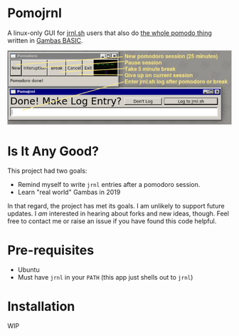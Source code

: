 # Pomojrnl

A linux-only GUI for [jrnl.sh](http://jrnl.sh/) users that also do [the whole pomodo thing](https://en.wikipedia.org/wiki/Pomodoro_Technique) written in [Gambas BASIC](https://en.wikipedia.org/wiki/Gambas).

![](./screenshot.png)

# Is It Any Good?

This project had two goals:

 * Remind myself to write `jrnl` entries after a pomodoro session.
 * Learn "real world" Gambas in 2019

In that regard, the project has met its goals. I am unlikely to support future updates. I _am_ interested in hearing about forks and new ideas, though. Feel free to contact me or raise an issue if you have found this code helpful.

# Pre-requisites

 * Ubuntu
 * Must have `jrnl` in your `PATH` (this app just shells out to `jrnl`)

# Installation

WIP
